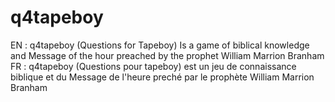 # q4tapeboy
EN : q4tapeboy (Questions for Tapeboy) Is a game of biblical knowledge and Message of the hour preached by the prophet William Marrion Branham 
 FR : q4tapeboy (Questions pour tapeboy) est un jeu de connaissance biblique et du Message de l'heure preché par le prophète William Marrion Branham

